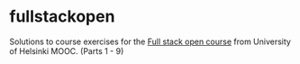 # fullstackopen

Solutions to course exercises for the [Full stack open course](https://fullstackopen.com/en/) from University of Helsinki MOOC. (Parts 1 - 9)
